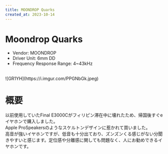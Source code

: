 ```yaml
---
title: MOONDROP Quarks
created_at: 2023-10-14
---
```


# Moondrop Quarks
- Vendor: MOONDROP
- Driver Unit: 6mm DD
- Frequency Response Range: 4~43kHz
<br>
![GR1YH](https://i.imgur.com/PPGNbGk.jpeg)

# 概要
以前使用していたFinal E3000Cがフィリピン滞在中に壊れたため、帰国後すぐeイヤホンで購入しました。<br>Apple ProSpeakersのようなスケルトンデザインに惹かれて買いました。<br>高音が強いイヤホンですが、低音も十分出ており、ズンズンくる感じがない分聞きやすいと感じます。定位感や分離感に関しても問題なく、人にお勧めできるイヤホンです。